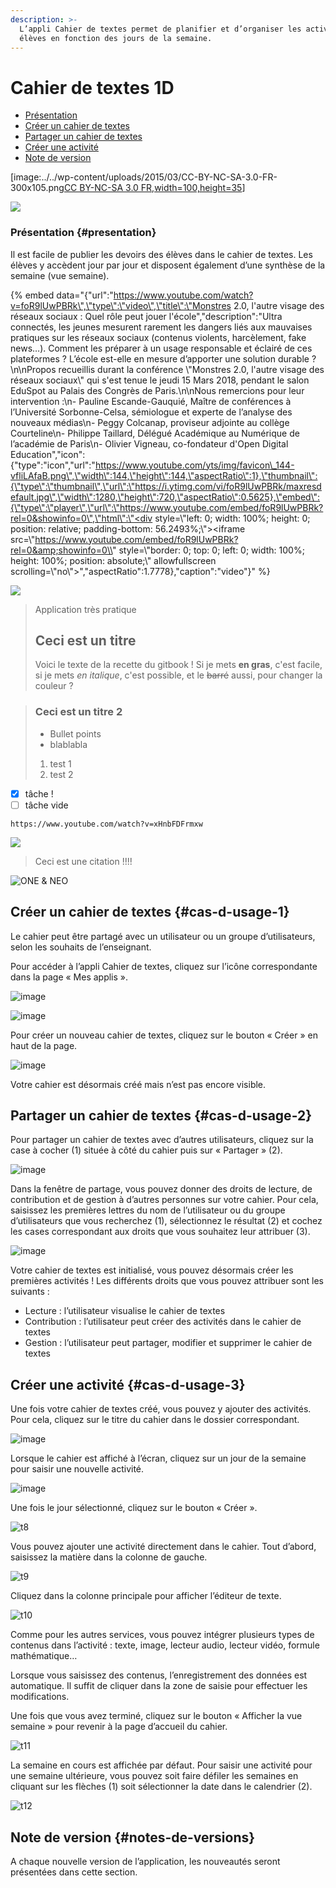 ```yaml
---
description: >-
  L’appli Cahier de textes permet de planifier et d’organiser les activités des
  élèves en fonction des jours de la semaine.
---
```


# Cahier de textes 1D

* [Présentation](https://github.com/rdjedjig/test/tree/3238c182f08d33cb073b2a487612e589768c5227/application/751/index.html?iframe=true#presentation)
* [Créer un cahier de textes](https://github.com/rdjedjig/test/tree/3238c182f08d33cb073b2a487612e589768c5227/application/751/index.html?iframe=true#cas-d-usage-1)
* [Partager un cahier de textes](https://github.com/rdjedjig/test/tree/3238c182f08d33cb073b2a487612e589768c5227/application/751/index.html?iframe=true#cas-d-usage-2)
* [Créer une activité](https://github.com/rdjedjig/test/tree/3238c182f08d33cb073b2a487612e589768c5227/application/751/index.html?iframe=true#cas-d-usage-3)
* [Note de version](https://github.com/rdjedjig/test/tree/3238c182f08d33cb073b2a487612e589768c5227/application/751/index.html?iframe=true#notes-de-versions)

\[image:../../wp-content/uploads/2015/03/CC-BY-NC-SA-3.0-FR-300x105.png[CC BY-NC-SA 3.0 FR,width=100,height=35](http://creativecommons.org/licenses/by-nc-sa/3.0/fr/)\]





![](.gitbook/assets/villefranche-3.png)

### Présentation {#presentation}

Il est facile de publier les devoirs des élèves dans le cahier de textes. Les élèves y accèdent jour par jour et disposent également d’une synthèse de la semaine \(vue semaine\).

{% embed data="{\"url\":\"https://www.youtube.com/watch?v=foR9lUwPBRk\",\"type\":\"video\",\"title\":\"Monstres 2.0, l\'autre visage des réseaux sociaux : Quel rôle peut jouer l\'école\",\"description\":\"Ultra connectés, les jeunes mesurent rarement les dangers liés aux mauvaises pratiques sur les réseaux sociaux \(contenus violents, harcèlement, fake news…\). Comment les préparer à un usage responsable et éclairé de ces plateformes ? L’école est-elle en mesure d’apporter une solution durable ?\n\nPropos recueillis durant la conférence \\"Monstres 2.0, l\'autre visage des réseaux sociaux\\" qui s\'est tenue le jeudi 15 Mars 2018, pendant le salon EduSpot au Palais des Congrès de Paris.\n\nNous remercions pour leur intervention :\n- Pauline Escande-Gauquié, Maître de conférences à l’Université Sorbonne-Celsa, sémiologue et experte de l’analyse des nouveaux médias\n- Peggy Colcanap, proviseur adjointe au collège Courteline\n- Philippe Taillard, Délégué Académique au Numérique de l’académie de Paris\n- Olivier Vigneau, co-fondateur d\'Open Digital Education\",\"icon\":{\"type\":\"icon\",\"url\":\"https://www.youtube.com/yts/img/favicon\_144-vfliLAfaB.png\",\"width\":144,\"height\":144,\"aspectRatio\":1},\"thumbnail\":{\"type\":\"thumbnail\",\"url\":\"https://i.ytimg.com/vi/foR9lUwPBRk/maxresdefault.jpg\",\"width\":1280,\"height\":720,\"aspectRatio\":0.5625},\"embed\":{\"type\":\"player\",\"url\":\"https://www.youtube.com/embed/foR9lUwPBRk?rel=0&showinfo=0\",\"html\":\"<div style=\\"left: 0; width: 100%; height: 0; position: relative; padding-bottom: 56.2493%;\\"><iframe src=\\"https://www.youtube.com/embed/foR9lUwPBRk?rel=0&amp;showinfo=0\\" style=\\"border: 0; top: 0; left: 0; width: 100%; height: 100%; position: absolute;\\" allowfullscreen scrolling=\\"no\\"></iframe></div>\",\"aspectRatio\":1.7778},\"caption\":\"video\"}" %}

![](.gitbook/assets/2018-04-12_09h09_24.png)

> Application très pratique
>
> ## Ceci est un titre
>
> Voici le texte de la recette du gitbook ! Si je mets **en gras**, c'est facile, si je mets _en italique_, c'est possible, et le ~~barré~~ aussi, pour changer la couleur ?

> ### Ceci est un titre 2
>
> * Bullet points
> * blablabla
>
> 1. test 1
> 2. test 2





* [x] tâche !
* [ ] tâche vide

```text
https://www.youtube.com/watch?v=xHnbFDFrmxw

```

![](https://github.com/rdjedjig/test/tree/3238c182f08d33cb073b2a487612e589768c5227/wp-content/uploads/2015/05/cahier-de-textes.png)

> Ceci est une citation !!!!



![ONE &amp; NEO](.gitbook/assets/2018-04-19_08h56_24.png)







## Créer un cahier de textes {#cas-d-usage-1}

Le cahier peut être partagé avec un utilisateur ou un groupe d’utilisateurs, selon les souhaits de l’enseignant.

Pour accéder à l’appli Cahier de textes, cliquez sur l’icône correspondante dans la page « Mes applis ».

![image](.gitbook/assets/cahier-de-textes.png)

![image](.gitbook/assets/cahier-de-texte-2.png)

Pour créer un nouveau cahier de textes, cliquez sur le bouton « Créer » en haut de la page.

![image](.gitbook/assets/cahier-de-texte-3.png)

Votre cahier est désormais créé mais n’est pas encore visible.

## Partager un cahier de textes {#cas-d-usage-2}

Pour partager un cahier de textes avec d’autres utilisateurs, cliquez sur la case à cocher \(1\) située à côté du cahier puis sur « Partager » \(2\).

![image](.gitbook/assets/cahier-de-texte-4.png)

Dans la fenêtre de partage, vous pouvez donner des droits de lecture, de contribution et de gestion à d’autres personnes sur votre cahier. Pour cela, saisissez les premières lettres du nom de l’utilisateur ou du groupe d’utilisateurs que vous recherchez \(1\), sélectionnez le résultat \(2\) et cochez les cases correspondant aux droits que vous souhaitez leur attribuer \(3\).

![image](.gitbook/assets/cahier-de-texte-5.png)

Votre cahier de textes est initialisé, vous pouvez désormais créer les premières activités ! Les différents droits que vous pouvez attribuer sont les suivants :

* Lecture : l’utilisateur visualise le cahier de textes
* Contribution : l’utilisateur peut créer des activités dans le cahier de textes
* Gestion : l’utilisateur peut partager, modifier et supprimer le cahier de textes

## Créer une activité {#cas-d-usage-3}

Une fois votre cahier de textes créé, vous pouvez y ajouter des activités. Pour cela, cliquez sur le titre du cahier dans le dossier correspondant.

![image](.gitbook/assets/cahier-de-texte-6.png)

Lorsque le cahier est affiché à l’écran, cliquez sur un jour de la semaine pour saisir une nouvelle activité.

![image](.gitbook/assets/cahier-de-texte-7.png)

Une fois le jour sélectionné, cliquez sur le bouton « Créer ».

![t8](https://github.com/rdjedjig/test/tree/3238c182f08d33cb073b2a487612e589768c5227/wp-content/uploads/2015/06/t8.png)

Vous pouvez ajouter une activité directement dans le cahier. Tout d’abord, saisissez la matière dans la colonne de gauche.

![t9](https://github.com/rdjedjig/test/tree/3238c182f08d33cb073b2a487612e589768c5227/wp-content/uploads/2015/06/t9.png)

Cliquez dans la colonne principale pour afficher l’éditeur de texte.

![t10](https://github.com/rdjedjig/test/tree/3238c182f08d33cb073b2a487612e589768c5227/wp-content/uploads/2015/06/t10.png)

Comme pour les autres services, vous pouvez intégrer plusieurs types de contenus dans l’activité : texte, image, lecteur audio, lecteur vidéo, formule mathématique…

Lorsque vous saisissez des contenus, l’enregistrement des données est automatique. Il suffit de cliquer dans la zone de saisie pour effectuer les modifications.

Une fois que vous avez terminé, cliquez sur le bouton « Afficher la vue semaine » pour revenir à la page d’accueil du cahier.

![t11](https://github.com/rdjedjig/test/tree/3238c182f08d33cb073b2a487612e589768c5227/wp-content/uploads/2015/06/t11.png)

La semaine en cours est affichée par défaut. Pour saisir une activité pour une semaine ultérieure, vous pouvez soit faire défiler les semaines en cliquant sur les flèches \(1\) soit sélectionner la date dans le calendrier \(2\).

![t12](https://github.com/rdjedjig/test/tree/3238c182f08d33cb073b2a487612e589768c5227/wp-content/uploads/2015/06/t12.png)

## Note de version {#notes-de-versions}

A chaque nouvelle version de l’application, les nouveautés seront présentées dans cette section.

